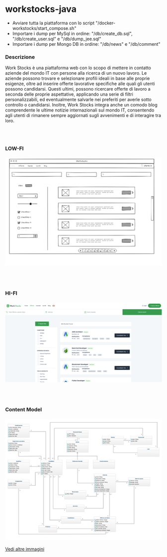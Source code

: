 # workstocks-java
- Avviare tutta la piattaforma con lo script "/docker-workstocks/start_compose.sh"
- Importare i dump per MySql in ordine: "/db/create_db.sql", "/db/create_user.sql" e "/db/dump_jee.sql"
- Importare i dump per Mongo DB in ordine: "/db/news" e "/db/comment"

### Descrizione

Work Stocks è una piattaforma web con lo scopo di mettere in contatto aziende del mondo IT con persone alla ricerca di un nuovo lavoro.
Le aziende possono trovare e selezionare profili ideali in base alle proprie esigenze, oltre ad inserire offerte lavorative specifiche alle quali gli utenti possono candidarsi. Questi ultimi, possono ricercare offerte di lavoro a seconda delle proprie aspettative, applicando una serie di filtri personalizzabili, ed eventualmente salvarle nei preferiti per averle sotto controllo o candidarsi.
Inoltre, Work Stocks integra anche un comodo blog comprendente le ultime notizie internazionali sul mondo IT, consentendo agli utenti di rimanere sempre aggiornati sugli avvenimenti e di interagire tra loro.
 
 \
<br/>

### LOW-FI
#### ![Skeleton](<https://github.com/enrimon15/workstocks-java/blob/main/docs/Ricerca_Offerte-Candidati-Aziende.png>)

 \
<br/>

### HI-FI
#### ![Demo_Image](<https://github.com/enrimon15/workstocks-java/blob/main/docs/Lista_Offerte.png>)

 \
<br/>

### Content Model
#### ![Diagram](<https://github.com/enrimon15/workstocks-java/blob/main/docs/content_model.svg>)

[Vedi altre immagini](https://github.com/enrimon15/workstocks-java/tree/main/docs)
